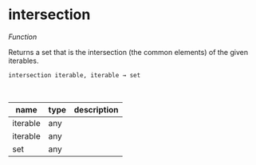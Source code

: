 # intersection

_Function_

Returns a set that is the intersection (the common elements) of the given iterables.

<pre><code>intersection iterable, iterable &rarr; set</code></pre>
<br>

| name | type | description |
|------|------|-------------|
|iterable|any||
|iterable|any||
|set|any||


